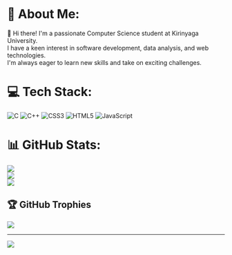 # 💫 About Me:
👋 Hi there! I'm a passionate Computer Science student at Kirinyaga University.<br> I have a keen interest in software development, data analysis, and web technologies. <br>I'm always eager to learn new skills and take on exciting challenges.


# 💻 Tech Stack:
![C](https://img.shields.io/badge/c-%2300599C.svg?style=for-the-badge&logo=c&logoColor=white) ![C++](https://img.shields.io/badge/c++-%2300599C.svg?style=for-the-badge&logo=c%2B%2B&logoColor=white) ![CSS3](https://img.shields.io/badge/css3-%231572B6.svg?style=for-the-badge&logo=css3&logoColor=white) ![HTML5](https://img.shields.io/badge/html5-%23E34F26.svg?style=for-the-badge&logo=html5&logoColor=white) ![JavaScript](https://img.shields.io/badge/javascript-%23323330.svg?style=for-the-badge&logo=javascript&logoColor=%23F7DF1E)
# 📊 GitHub Stats:
![](https://github-readme-stats.vercel.app/api?username=winfredmwongeli&theme=dark&hide_border=true&include_all_commits=false&count_private=true)<br/>
![](https://nirzak-streak-stats.vercel.app/?user=winfredmwongeli&theme=dark&hide_border=true)<br/>
![](https://github-readme-stats.vercel.app/api/top-langs/?username=winfredmwongeli&theme=dark&hide_border=true&include_all_commits=false&count_private=true&layout=compact)

## 🏆 GitHub Trophies
![](https://github-profile-trophy.vercel.app/?username=winfredmwongeli&theme=radical&no-frame=false&no-bg=false&margin-w=4)

---
[![](https://visitcount.itsvg.in/api?id=winfredmwongeli&icon=0&color=0)](https://visitcount.itsvg.in)

<!-- Proudly created with GPRM ( https://gprm.itsvg.in ) -->
